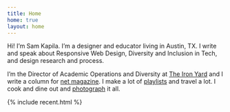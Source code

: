 ```yaml
---
title: Home
home: true
layout: home
---
```


Hi! I’m Sam Kapila. I’m a designer and educator living in Austin, TX. I write and speak about Responsive Web Design, Diversity and Inclusion in Tech, and design research and process. 

I’m the Director of Academic Operations and Diversity at [The Iron Yard](http://www.theironyard.com) and I write a column for [net magazine](http://www.creativebloq.com/search?searchTerm=kapila). I make a lot of [playlists](https://open.spotify.com/user/hamtequila">playlists) and travel a lot. I cook and dine out and <a href="http://www.instagram.com/the_tableaux">photograph</a> it all.

{% include recent.html %}
